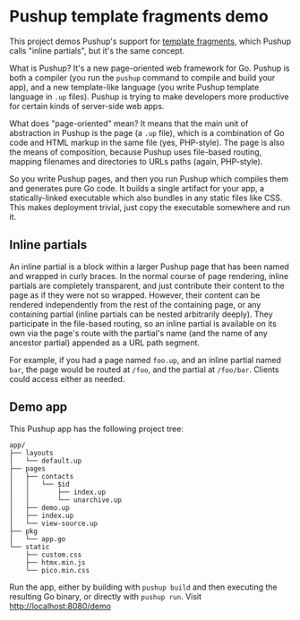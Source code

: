 # Pushup template fragments demo

This project demos Pushup's support for [template fragments][essay], which
Pushup calls "inline partials", but it's the same concept.

What is Pushup? It's a new page-oriented web framework for Go. Pushup is both
a compiler (you run the `pushup` command to compile and build your app), and
a new template-like language (you write Pushup template language in `.up`
files). Pushup is trying to make developers more productive for certain
kinds of server-side web apps.

What does "page-oriented" mean? It means that the main unit of abstraction
in Pushup is the page (a `.up` file), which is a combination of Go code and
HTML markup in the same file (yes, PHP-style). The page is also the means
of composition, because Pushup uses file-based routing, mapping filenames
and directories to URLs paths (again, PHP-style).

So you write Pushup pages, and then you run Pushup which compiles them
and generates pure Go code. It builds a single artifact for your app,
a statically-linked executable which also bundles in any static files like CSS.
This makes deployment trivial, just copy the executable somewhere and run it.

## Inline partials

An inline partial is a block within a larger Pushup page that has been named
and wrapped in curly braces. In the normal course of page rendering, inline
partials are completely transparent, and just contribute their content to the
page as if they were not so wrapped. However, their content can be rendered
independently from the rest of the containing page, or any containing partial
(inline partials can be nested arbitrarily deeply). They participate in the
file-based routing, so an inline partial is available on its own via the
page's route with the partial's name (and the name of any ancestor partial)
appended as a URL path segment.

For example, if you had a page named `foo.up`, and an inline partial
named `bar`, the page would be routed at `/foo`, and the partial at
`/foo/bar`. Clients could access either as needed.

## Demo app

This Pushup app has the following project tree:

```
app/
├── layouts
│   └── default.up
├── pages
│   ├── contacts
│   │   └── $id
│   │       ├── index.up
│   │       └── unarchive.up
│   ├── demo.up
│   ├── index.up
│   └── view-source.up
├── pkg
│   └── app.go
└── static
    ├── custom.css
    ├── htmx.min.js
    └── pico.min.css
```

Run the app, either by building with `pushup build` and then executing
the resulting Go binary, or directly with `pushup run`. Visit
[http://localhost:8080/demo](http://localhost:8080/demo)

[essay]: https://htmx.org/essays/template-fragments/
